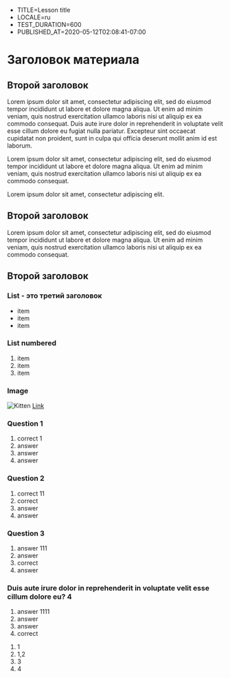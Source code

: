 [//]: # (#####options#####)
- TITLE=Lesson title
- LOCALE=ru
- TEST_DURATION=600
- PUBLISHED_AT=2020-05-12T02:08:41-07:00

[//]: # (#####lesson#####)

# Заголовок материала

## Второй заголовок

Lorem ipsum dolor sit amet, consectetur adipiscing elit, sed do eiusmod tempor incididunt ut labore et dolore magna aliqua. Ut enim ad minim veniam, quis nostrud exercitation ullamco laboris nisi ut aliquip ex ea commodo consequat. Duis aute irure dolor in reprehenderit in voluptate velit esse cillum dolore eu fugiat nulla pariatur. Excepteur sint occaecat cupidatat non proident, sunt in culpa qui officia deserunt mollit anim id est laborum.

Lorem ipsum dolor sit amet, consectetur adipiscing elit, sed do eiusmod tempor incididunt ut labore et dolore magna aliqua. Ut enim ad minim veniam, quis nostrud exercitation ullamco laboris nisi ut aliquip ex ea commodo consequat.

Lorem ipsum dolor sit amet, consectetur adipiscing elit.

## Второй заголовок

Lorem ipsum dolor sit amet, consectetur adipiscing elit, sed do eiusmod tempor incididunt ut labore et dolore magna aliqua. Ut enim ad minim veniam, quis nostrud exercitation ullamco laboris nisi ut aliquip ex ea commodo consequat.

## Второй заголовок

### List - это третий заголовок

- item
- item
- item

### List numbered

1. item
1. item
1. item

### Image

![Kitten](https://www.severnedgevets.co.uk/sites/default/files/guides/kitten.png)
[Link](https://www.severnedgevets.co.uk)

[//]: # (#####test#####)

### Question 1

1. correct 1
1. answer
1. answer
1. answer

### Question 2

1. correct 11
1. correct
1. answer
1. answer

### Question 3

1. answer 111
1. answer
1. correct
1. answer

### Duis aute irure dolor in reprehenderit in voluptate velit esse cillum dolore eu? 4

1. answer 1111
1. answer
1. answer
1. correct

[//]: # (#####answer#####)
1. 1
1. 1,2
1. 3
1. 4
